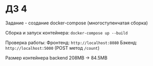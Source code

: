 # ДЗ 4

Задание - создание docker-compose (многоступенчатая сборка)

Сборка и запуск контейнера: `docker-compose up --build`

Проверка работы: Фронтенд: `http://localhost:8080` Бэкенд: `http://localhost:5000` (POST метод `/count`)

Размер контейнера backend 208MB -> 84.5MB
